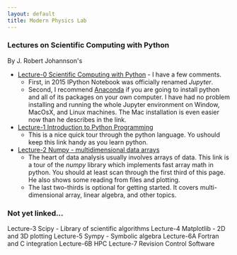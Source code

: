 ```yaml
---
layout: default
title: Modern Physics Lab
---
```

### Lectures on Scientific Computing with Python
By J. Robert Johannson's

* [Lecture-0 Scientific Computing with Python](http://nbviewer.ipython.org/github/jrjohansson/scientific-python-lectures/blob/master/Lecture-0-Scientific-Computing-with-Python.ipynb) - I have a few comments. 
  * First, in 2015 IPython Notebook was officially renamed _Jupyter_. 
  * Second, I recommend [Anaconda](https://www.continuum.io/downloads) if you are going to install python and all of its packages on your own computer. I have had no problem installing and running the whole Jupyter environment on Window, MacOsX, and Linux machines. The Mac installation is even easier now than he describes in the link.
* [Lecture-1 Introduction to Python Programming](http://nbviewer.ipython.org/github/jrjohansson/scientific-python-lectures/blob/master/Lecture-1-Introduction-to-Python-Programming.ipynb)
  * This is a nice quick tour through the python language. Yo ushould keep this link handy as you learn python.
* [Lecture-2 Numpy - multidimensional data arrays](http://nbviewer.ipython.org/github/jrjohansson/scientific-python-lectures/blob/master/Lecture-2-Numpy.ipynb)
  * The heart of data analysis usually involves arrays of data. This link is a tour of the _numpy_ library which implements fast array math in python. You should at least scan through the first third of this page. He also shows some reading from files and plotting. 
  * The last two-thirds is optional for getting started. It covers multi-dimensional array, linear algebra, and other topics.

### Not yet linked...
Lecture-3 Scipy - Library of scientific algorithms
Lecture-4 Matplotlib - 2D and 3D plotting
Lecture-5 Sympy - Symbolic algebra
Lecture-6A Fortran and C integration
Lecture-6B HPC
Lecture-7 Revision Control Software


